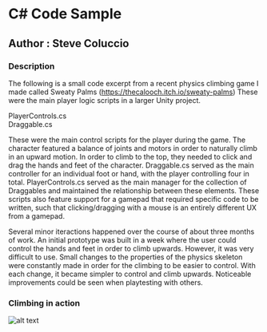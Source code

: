 # C# Code Sample
## Author : Steve Coluccio

### Description
The following is a small code excerpt from a recent physics climbing game I made called Sweaty Palms (https://thecalooch.itch.io/sweaty-palms) These were the main player logic scripts in a larger Unity project.  

PlayerControls.cs  
Draggable.cs  

These were the main control scripts for the player during the game. The character featured a balance of joints and motors in order to naturally climb in an upward motion. In order to climb to the top, they needed to click and drag the hands and feet of the character. Draggable.cs served as the main controller for an individual foot or hand, with the player controlling four in total. PlayerControls.cs served as the main manager for the collection of Draggables and maintained the relationship between these elements. These scripts also feature support for a gamepad that required specific code to be written, such that clicking/dragging with a mouse is an entirely different UX from a gamepad.     

Several minor iteractions happened over the course of about three months of work. An initial prototype was built in a week where the user could control the hands and feet in order to climb upwards. However, it was very difficult to use. Small changes to the properties of the physics skeleton were constantly made in order for the climbing to be easier to control. With each change, it became simpler to control and climb upwards. Noticeable improvements could be seen when playtesting with others.

### Climbing in action
![alt text](https://alphabetagamer-3kkpqwvtmi.netdna-ssl.com/wp-content/uploads/2018/01/sweaty-palms-download.gif?x33728)


